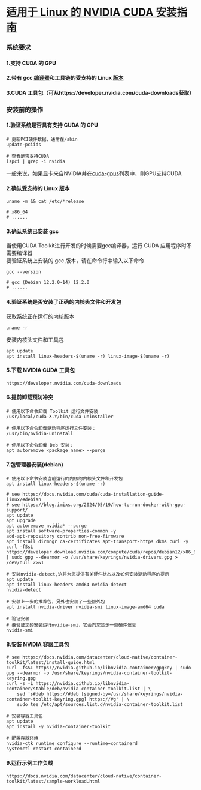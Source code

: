 # [适用于 Linux 的 NVIDIA CUDA 安装指南](https://docs.nvidia.com/cuda/cuda-installation-guide-linux/#meta-packages)

### 系统要求
#### 1.支持 CUDA 的 GPU
#### 2.带有 gcc [编译器](https://docs.nvidia.com/cuda/cuda-installation-guide-linux/#host-compiler-support-policy)和工具链的受支持的 Linux [版本](https://docs.nvidia.com/cuda/cuda-installation-guide-linux/#id14)
#### 3.CUDA 工具包（可从https://developer.nvidia.com/cuda-downloads获取）

### 安装前的操作
#### 1.验证系统是否具有支持 CUDA 的 GPU
```shell
# 更新PCI硬件数据，通常在/sbin
update-pciids

# 查看是否支持CUDA
lspci | grep -i nvidia
```
一般来说，如果显卡来自NVIDIA并在[cuda-gpus](https://developer.nvidia.com/cuda-gpus)列表中，则GPU支持CUDA

#### 2.确认受支持的 Linux 版本
```shell
uname -m && cat /etc/*release

# x86_64
# ......
```

#### 3.确认系统已安装 gcc
当使用CUDA Toolkit进行开发的时候需要gcc编译器，运行 CUDA 应用程序时不需要编译器    
要验证系统上安装的 gcc 版本，请在命令行中输入以下命令
```shell
gcc --version

# gcc (Debian 12.2.0-14) 12.2.0
# ......
```

#### 4.验证系统是否安装了正确的内核头文件和开发包
获取系统正在运行的内核版本
```shell
uname -r
```

安装内核头文件和工具包
```shell
apt update
apt install linux-headers-$(uname -r) linux-image-$(uname -r)
```

#### 5.下载 NVIDIA CUDA 工具包
```text
https://developer.nvidia.com/cuda-downloads
```

#### 6.提前卸载预防冲突
```shell
# 使用以下命令卸载 Toolkit 运行文件安装
/usr/local/cuda-X.Y/bin/cuda-uninstaller

# 使用以下命令卸载驱动程序运行文件安装：
/usr/bin/nvidia-uninstall

# 使用以下命令卸载 Deb 安装：
apt autoremove <package_name> --purge
```

#### 7.包管理器安装(debian)
```shell
# 使用以下命令安装当前运行的内核的内核头文件和开发包
apt install linux-headers-$(uname -r)

# see https://docs.nvidia.com/cuda/cuda-installation-guide-linux/#debian
# see https://blog.imixs.org/2024/05/19/how-to-run-docker-with-gpu-support/
apt update
apt upgrade
apt autoremove nvidia* --purge
apt install software-properties-common -y
add-apt-repository contrib non-free-firmware
apt install dirmngr ca-certificates apt-transport-https dkms curl -y
curl -fSsL https://developer.download.nvidia.com/compute/cuda/repos/debian12/x86_64/3bf863cc.pub | sudo gpg --dearmor -o /usr/share/keyrings/nvidia-drivers.gpg > /dev/null 2>&1

# 安装nvidia-detect,这将为您提供有关硬件状态以及如何安装驱动程序的提示
apt update
apt install linux-headers-amd64 nvidia-detect
nvidia-detect

# 安装上一步的推荐包，另外也安装了一些额外包
apt install nvidia-driver nvidia-smi linux-image-amd64 cuda

# 验证安装
# 要验证您的安装运行nvidia-smi，它会向您显示一些硬件信息
nvidia-smi

```

#### 8.安装 NVIDIA 容器工具包
```shell
# see https://docs.nvidia.com/datacenter/cloud-native/container-toolkit/latest/install-guide.html
curl -fsSL https://nvidia.github.io/libnvidia-container/gpgkey | sudo gpg --dearmor -o /usr/share/keyrings/nvidia-container-toolkit-keyring.gpg
curl -s -L https://nvidia.github.io/libnvidia-container/stable/deb/nvidia-container-toolkit.list | \
    sed 's#deb https://#deb [signed-by=/usr/share/keyrings/nvidia-container-toolkit-keyring.gpg] https://#g' | \
    sudo tee /etc/apt/sources.list.d/nvidia-container-toolkit.list

# 安装容器工具包
apt update
apt install -y nvidia-container-toolkit

# 配置容器环境
nvidia-ctk runtime configure --runtime=containerd
systemctl restart containerd
```

#### 9.运行示例工作负载
```text
https://docs.nvidia.com/datacenter/cloud-native/container-toolkit/latest/sample-workload.html
```